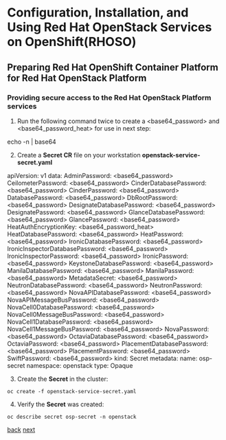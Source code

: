 # Configuration, Installation, and Using Red Hat OpenStack Services on OpenShift(RHOSO)

## Preparing Red Hat OpenShift Container Platform for Red Hat OpenStack Platform

### Providing secure access to the Red Hat OpenStack Platform services

1. Run the following command twice to create a <base64_password> and <base64_password_heat>
for use in next step:

echo -n <password> | base64

2. Create a **Secret CR** file on your workstation **openstack-service-secret.yaml**

apiVersion: v1
data:
  AdminPassword: <base64_password>
  CeilometerPassword: <base64_password>
  CinderDatabasePassword: <base64_password>
  CinderPassword: <base64_password>
  DatabasePassword: <base64_password>
  DbRootPassword: <base64_password>
  DesignateDatabasePassword: <base64_password>
  DesignatePassword: <base64_password>
  GlanceDatabasePassword: <base64_password>
  GlancePassword: <base64_password>
  HeatAuthEncryptionKey: <base64_password_heat>
  HeatDatabasePassword: <base64_password>
  HeatPassword: <base64_password>
  IronicDatabasePassword: <base64_password>
  IronicInspectorDatabasePassword: <base64_password>
  IronicInspectorPassword: <base64_password>
  IronicPassword: <base64_password>
  KeystoneDatabasePassword: <base64_password>
  ManilaDatabasePassword: <base64_password>
  ManilaPassword: <base64_password>
  MetadataSecret: <base64_password>
  NeutronDatabasePassword: <base64_password>
  NeutronPassword: <base64_password>
  NovaAPIDatabasePassword: <base64_password>
  NovaAPIMessageBusPassword: <base64_password>
  NovaCell0DatabasePassword: <base64_password>
  NovaCell0MessageBusPassword: <base64_password>
  NovaCell1DatabasePassword: <base64_password>
  NovaCell1MessageBusPassword: <base64_password>
  NovaPassword: <base64_password>
  OctaviaDatabasePassword: <base64_password>
  OctaviaPassword: <base64_password>
  PlacementDatabasePassword: <base64_password>
  PlacementPassword: <base64_password>
  SwiftPassword: <base64_password>
kind: Secret
metadata:
  name: osp-secret
  namespace: openstack
type: Opaque

3. Create the **Secret** in the cluster:

`oc create -f openstack-service-secret.yaml`

4. Verify the **Secret** was created:

`oc describe secret osp-secret -n openstack`


[back](install-operators.md) [next](network-isolation.md)
